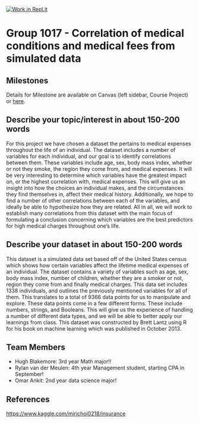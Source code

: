 [![Work in Repl.it](https://classroom.github.com/assets/work-in-replit-14baed9a392b3a25080506f3b7b6d57f295ec2978f6f33ec97e36a161684cbe9.svg)](https://classroom.github.com/online_ide?assignment_repo_id=361594&assignment_repo_type=GroupAssignmentRepo)
# Group 1017 - Correlation of medical conditions and medical fees from simulated data


## Milestones

Details for Milestone are available on Canvas (left sidebar, Course Project) or [here](https://firas.moosvi.com/courses/data301/project/milestone01.html).

## Describe your topic/interest in about 150-200 words

For this project we have chosen a dataset the pertains to medical expenses throughout the life of an individual. The dataset includes a number of variables for each individual, and our goal is to identify correlations between them. These variables include age, sex, body mass index, whether or not they smoke, the region they come from, and medical expenses. It will be very interesting to determine which variables have the greatest impact on, or the highest correlation with, medical expenses. This will give us an insight into how the choices an individual makes, and the circumstances they find themselves in, affect their medical history. Additionally, we hope to find a number of other correlations between each of the variables, and ideally be able to hypothesize how they are related. All in all, we will work to establish many correlations from this dataset with the main focus of formulating a conclusion concerning which variables are the best predictors for high medical charges throughout one’s life. 

## Describe your dataset in about 150-200 words
This dataset is a simulated data set based off of the United States census which shows how certain variables affect the lifetime medical expenses of an individual. The dataset contains a variety of variables such as age, sex, body mass index, number of children, whether they are a smoker or not, region they come from and finally medical charges. This data set includes 1338 individuals, and outlines the previously mentioned variables for all of them. This translates to a total of 9366 data points for us to manipulate and explore. These data points come in a few different forms. These include numbers, strings, and Booleans. This will give us the experience of handling a number of different data types, and we will be able to better apply our learnings from class. This dataset was constructed by Brett Lantz using R for his book on machine learning which was published in October 2013.

## Team Members

- Hugh Blakemore: 3rd year Math major!!
- Rylan van der Meulen: 4th year Management student, starting CPA in September!
- Omar Ankit: 2nd year data science major!

## References

https://www.kaggle.com/mirichoi0218/insurance
